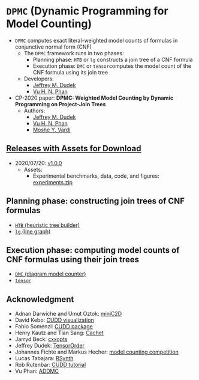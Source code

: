# `DPMC` (Dynamic Programming for Model Counting)
- `DPMC` computes exact literal-weighted model counts of formulas in conjunctive normal form (CNF)
  - The `DPMC` framework runs in two phases:
    - Planning phase: `HTB` or `lg` constructs a join tree of a CNF formula
    - Execution phase: `DMC` or `tensor`computes the model count of the CNF formula using its join tree
  - Developers:
    - [Jeffrey M. Dudek][url_homepage_jd]
    - [Vu H. N. Phan][url_homepage_vp]
- CP-2020 paper: **DPMC: Weighted Model Counting by Dynamic Programming on Project-Join Trees**
  - Authors:
    - [Jeffrey M. Dudek][url_homepage_jd]
    - [Vu H. N. Phan][url_homepage_vp]
    - [Moshe Y. Vardi][url_homepage_mv]

<!-- ####################################################################### -->

## [Releases with Assets for Download](https://github.com/vardigroup/DPMC/releases)

- 2020/07/20: [v1.0.0](https://github.com/vardigroup/DPMC/releases/tag/v1.0.0)
  - Assets:
    - Experimental benchmarks, data, code, and figures: [experiments.zip](https://github.com/vardigroup/DPMC/releases/download/v1.0.0/experiments.zip)

<!-- ####################################################################### -->

## Planning phase: constructing join trees of CNF formulas
- [`HTB` (heuristic tree builder)](./HTB)
- [`lg` (line graph)](./lg)

## Execution phase: computing model counts of CNF formulas using their join trees
- [`DMC` (diagram model counter)](./DMC)
- [`tensor`](./tensor)

<!-- ####################################################################### -->

## Acknowledgment
- Adnan Darwiche and Umut Oztok: [miniC2D][url_minic2d]
- David Kebo: [CUDD visualization][url_cudd_visualization]
- Fabio Somenzi: [CUDD package][url_cudd_package]
- Henry Kautz and Tian Sang: [Cachet][url_cachet]
- Jarryd Beck: [cxxopts][url_cxxopts]
- Jeffrey Dudek: [TensorOrder][url_tensororder]
- Johannes Fichte and Markus Hecher: [model counting competition][url_mcc]
- Lucas Tabajara: [RSynth][url_rsynth]
- Rob Rutenbar: [CUDD tutorial][url_cudd_tutorial]
- Vu Phan: [ADDMC][url_addmc]

<!-- ####################################################################### -->

[url_homepage_jd]:http://jmd11.web.rice.edu/
[url_homepage_mv]:https://www.cs.rice.edu/~vardi/
[url_homepage_vp]:https://vuphan314.github.io/

[url_addmc]:https://github.com/vardigroup/ADDMC
[url_cachet]:https://www.cs.rochester.edu/u/kautz/Cachet/Model_Counting_Benchmarks/index.htm
[url_cudd_package]:https://github.com/ivmai/cudd
[url_cudd_tutorial]:http://db.zmitac.aei.polsl.pl/AO/dekbdd/F01-CUDD.pdf
[url_cudd_visualization]:http://davidkebo.com/cudd#cudd6
[url_cxxopts]:https://github.com/jarro2783/cxxopts
[url_mcc]:https://mccompetition.org/2020/mc_format
[url_minic2d]:http://reasoning.cs.ucla.edu/minic2d
[url_rsynth]:https://bitbucket.org/lucas-mt/rsynth
[url_tensororder]:https://github.com/vardigroup/TensorOrder
